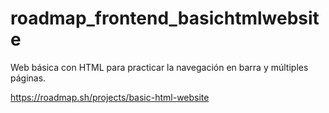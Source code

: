 # roadmap_frontend_basichtmlwebsite
Web básica con HTML para practicar la navegación en barra y múltiples páginas.

https://roadmap.sh/projects/basic-html-website
